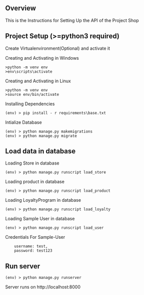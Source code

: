 ## Overview
This is the Instructions for Setting Up the API of the Project Shop

## Project Setup (>=python3 required)

Create Virtualenvironment(Optional) and activate it

Creating and Activating in Windows
```
>python -m venv env
>env\scripts\activate
```
Creating and Activating in Linux
```
>python -m venv env
>source env/bin/activate
```


Installing Dependencies
```
(env) > pip install - r requirements\base.txt

```
Intialize Database
```
(env) > python manage.py makemigrations
(env) > python manage.py migrate

```
## Load data in database

Loading Store in database

```
(env) > python manage.py runscript load_store
```

Loading product in database

```
(env) > python manage.py runscript load_product
```

Loading LoyaltyProgram in database

```
(env) > python manage.py runscript load_loyalty
```
Loading Sample User in database

```
(env) > python manage.py runscript load_user
```

Credentials For Sample-User

```
    username: test,
    password: test123
```

## Run server

```
(env) > python manage.py runserver
```

Server runs on http://localhost:8000
